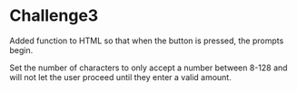 # Challenge3

Added function to HTML so that when the button is pressed, the prompts begin.

Set the number of characters to only accept a number between 8-128 and will not let the user proceed until they enter a valid amount.
